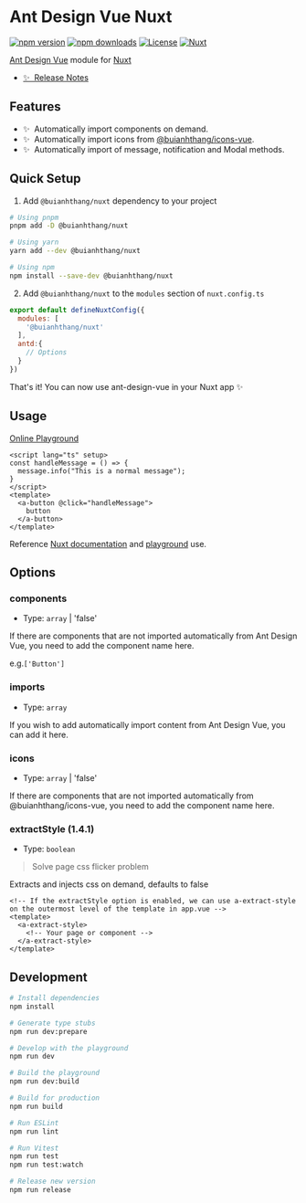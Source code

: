 <!--
Get your module up and running quickly.

Find and replace all on all files (CMD+SHIFT+F):
- Name: Ant Design Vue Nuxt
- Package name: @buianhthang/nuxt
- Description: My new Nuxt module
-->

# Ant Design Vue Nuxt

[![npm version][npm-version-src]][npm-version-href]
[![npm downloads][npm-downloads-src]][npm-downloads-href]
[![License][license-src]][license-href]
[![Nuxt][nuxt-src]][nuxt-href]

[Ant Design Vue](https://www.antdv.com) module for [Nuxt](https://nuxt.com/)

- [✨ &nbsp;Release Notes](/CHANGELOG.md)
<!-- - [🏀 Online playground](https://stackblitz.com/github/your-org/@buianhthang/nuxt?file=playground%2Fapp.vue) -->
<!-- - [📖 &nbsp;Documentation](https://example.com) -->

## Features

<!-- Highlight some of the features your module provide here -->
- ✨ &nbsp;Automatically import components on demand.
- ✨ &nbsp;Automatically import icons from [@buianhthang/icons-vue](https://github.com/buianhthang/ant-design-icons/tree/master/packages/icons-vue).
- ✨ &nbsp;Automatically import of message, notification and Modal methods.

## Quick Setup

1. Add `@buianhthang/nuxt` dependency to your project

```bash
# Using pnpm
pnpm add -D @buianhthang/nuxt

# Using yarn
yarn add --dev @buianhthang/nuxt

# Using npm
npm install --save-dev @buianhthang/nuxt
```

2. Add `@buianhthang/nuxt` to the `modules` section of `nuxt.config.ts`

```js
export default defineNuxtConfig({
  modules: [
    '@buianhthang/nuxt'
  ],
  antd:{
    // Options
  }
})
```

That's it! You can now use ant-design-vue in your Nuxt app ✨


## Usage

[Online Playground](https://stackblitz.com/~/github.com/antdv-pro/antdv-nuxt-starter)

```vue
<script lang="ts" setup>
const handleMessage = () => {
  message.info("This is a normal message");
}
</script>
<template>
  <a-button @click="handleMessage">
    button
  </a-button>
</template>
```
Reference [Nuxt documentation](https://nuxt.com/docs/guide/directory-structure/components) and [playground](./playground/app.vue) use.

## Options

### components

* Type: `array` | 'false'

If there are components that are not imported automatically from Ant Design Vue, you need to add the component name here.

e.g.`['Button']`

### imports

* Type: `array`

If you wish to add automatically import content from Ant Design Vue, you can add it here.

### icons

* Type: `array` | 'false'

If there are components that are not imported automatically from @buianhthang/icons-vue, you need to add the component name here.


### extractStyle (1.4.1)

* Type: `boolean`

> Solve page css flicker problem

Extracts and injects css on demand, defaults to false

```vue
<!-- If the extractStyle option is enabled, we can use a-extract-style on the outermost level of the template in app.vue -->
<template>
  <a-extract-style>
    <!-- Your page or component -->
  </a-extract-style>
</template>
```


## Development

```bash
# Install dependencies
npm install

# Generate type stubs
npm run dev:prepare

# Develop with the playground
npm run dev

# Build the playground
npm run dev:build

# Build for production
npm run build

# Run ESLint
npm run lint

# Run Vitest
npm run test
npm run test:watch

# Release new version
npm run release
```

<!-- Badges -->
[npm-version-src]: https://img.shields.io/npm/v/@buianhthang/nuxt/latest.svg?style=flat&colorA=18181B&colorB=28CF8D
[npm-version-href]: https://npmjs.com/package/@buianhthang/nuxt

[npm-downloads-src]: https://img.shields.io/npm/dm/@buianhthang/nuxt.svg?style=flat&colorA=18181B&colorB=28CF8D
[npm-downloads-href]: https://npmjs.com/package/@buianhthang/nuxt

[license-src]: https://img.shields.io/npm/l/@buianhthang/nuxt.svg?style=flat&colorA=18181B&colorB=28CF8D
[license-href]: https://npmjs.com/package/@buianhthang/nuxt

[nuxt-src]: https://img.shields.io/badge/Nuxt-18181B?logo=nuxt.js
[nuxt-href]: https://nuxt.com
